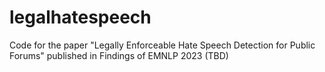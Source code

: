 # legalhatespeech
Code for the paper "Legally Enforceable Hate Speech Detection for Public Forums" published in Findings of EMNLP 2023 (TBD)


